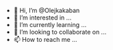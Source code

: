 - 👋 Hi, I’m @Olejkakaban
- 👀 I’m interested in ...
- 🌱 I’m currently learning ...
- 💞️ I’m looking to collaborate on ...
- 📫 How to reach me ...

<!---
Olejkakaban/Olejkakaban is a ✨ special ✨ repository because its `README.md` (this file) appears on your GitHub profile.
You can click the Preview link to take a look at your changes.
--->

